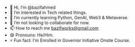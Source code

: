 - 👋 Hi, I’m @bazifahmed
- 👀 I’m interested in Tech related things.
- 🌱 I’m currently learning Python, GenAI, Web3 & Metaverse.
- 💞️ I’m not looking to collaborate for now.
- 📫 How to reach me bazifworks@gmail.com
- 😄 Pronouns: He/Him.
- ⚡ Fun fact: I'm Enrolled in Governor Initiative Onsite Course.

<!---
bazifahmed/bazifahmed is a ✨ special ✨ repository because its `README.md` (this file) appears on your GitHub profile.
You can click the Preview link to take a look at your changes.
--->
